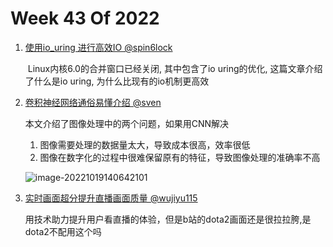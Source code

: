 # Week 43 Of 2022

1. [使用io_uring 进行高效IO @spin6lock](https://nxdong.com/linux-io-uring/)

   ​	Linux内核6.0的合并窗口已经关闭, 其中包含了io uring的优化, 这篇文章介绍了什么是io uring, 为什么比现有的io机制更高效

2. [卷积神经网络通俗易懂介绍 @sven](https://easyai.tech/ai-definition/cnn/)

   本文介绍了图像处理中的两个问题，如果用CNN解决

   1. 图像需要处理的数据量太大，导致成本很高，效率很低
   2. 图像在数字化的过程中很难保留原有的特征，导致图像处理的准确率不高

   ![image-20221019140642101](C:\Users\sven.zsb\AppData\Roaming\Typora\typora-user-images\image-20221019140642101.png)

3. [实时画面超分提升直播画面质量 @wujiyu115](https://mp.weixin.qq.com/s/Y7l8yOWdguyeRiWAAIOTPg)

   用技术助力提升用户看直播的体验，但是b站的dota2画面还是很拉拉胯,是dota2不配用这个吗




